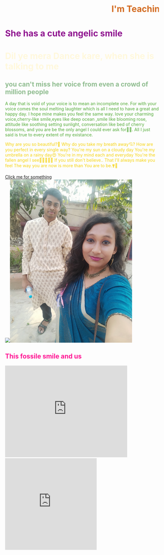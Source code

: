 <html>
    <head><link rel="stylesheet" href="oo.css">
        <title>Ayusmita's first html</title>
    </head>
    <body>
       <h1 style="color:chocolate"> <marquee behaviour="scroll" direction="left">I'm Teaching usmi something, even I dont't know</marquee></h1>

  <h1 style="color:rgb(143, 20, 143)">She has a cute angelic smile</h1>
        <h1 style="color:cornsilk"> Dil ye mera Dance kare, when she is talking to me </h1>
        <h2 style="color:darkseagreen">you can't miss her voice from even a crowd of million people</h2>
        <p style="color:rgb(82, 170, 55)">A day that is void of your voice is to mean an incomplete one. For with your voice comes the soul melting laughter which is all I need to have a great and happy day. I hope mine makes you feel the same way. love your charming voice,cherry-like smile,eyes like deep ocean ,smile like blooming rose, attitude like soothing setting sunlight, conversation like bed of cherry blossoms, and you are be the only angel I could ever ask for🥰🥰.  All I just said is true to every extent of my existance.
        <p>

  <p style="color:rgb(245, 210, 14)">Why are you so beautiful?🥰
Why do you take my breath away💘?
How are you perfect in every single way?
You're my sun on a cloudy day
You're my umbrella on a rainy day😍
You're in my mind each and everyday
You're the fallen angel I see🧚🏻‍♀️💃🏻
If you still don't believe..
That I'll always make you feel
The way you are now is more than
You are to be.❣️💖
            </p>
            <a href="Hyperlink.html">Click me for something</a> <br>
            <img src="IMG_20210407_182530.jpg"  hight= "600" width="400"><img src="IMG20210411152531.jpg" hight="600" width="400"> <br>
            <h2 style="color:deeppink">This fossile smile and us</h2>
            <iframe src="https://www.google.com/maps/embed?pb=!1m18!1m12!1m3!1d1215.5688381305806!2d88.36418569594947!3d22.59052214113916!2m3!1f0!2f0!3f0!3m2!1i1024!2i768!4f13.1!3m3!1m2!1s0x3a02763485b31221%3A0x507df2714e560cf7!2sGirish%20Park%2C%20Kolkata%2C%20West%20Bengal!5e1!3m2!1sen!2sin!4v1619691425402!5m2!1sen!2sin" width="400" height="300" style="border:0;" allowfullscreen="" loading="lazy"></iframe>
        <br>
            <iframe width="300" height="300" src="https://www.youtube.com/embed/D-iZxyhJLiY" title="YouTube video player" frameborder="0" allow="accelerometer; autoplay; clipboard-write; encrypted-media; gyroscope; picture-in-picture" allowfullscreen></iframe>
